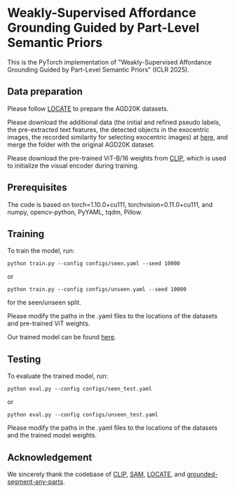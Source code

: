 # Weakly-Supervised Affordance Grounding Guided by Part-Level Semantic Priors

This is the PyTorch implementation of "Weakly-Supervised Affordance Grounding Guided by Part-Level Semantic Priors" (ICLR 2025).

## Data preparation

Please follow [LOCATE](https://github.com/Reagan1311/LOCATE) to prepare the AGD20K datasets. 

Please download the additional data (the initial and refined pseudo labels, the pre-extracted text features, the detected objects in the exocentric images, the recorded similarity for selecting exocentric images) at [here](https://drive.google.com/file/d/1m0A1ke7n2aplJXFqLJtV2vcDtrpKlCLc/view?usp=sharing), and merge the folder with the original AGD20K dataset.

Please download the pre-trained ViT-B/16 weights from [CLIP](https://openaipublic.azureedge.net/clip/models/5806e77cd80f8b59890b7e101eabd078d9fb84e6937f9e85e4ecb61988df416f/ViT-B-16.pt), which is used to initialize the visual encoder during training.

## Prerequisites

The code is based on torch=1.10.0+cu111, torchvision=0.11.0+cu111, and numpy, opencv-python, PyYAML, tqdm, Pillow.


## Training

To train the model, run:

```
python train.py --config configs/seen.yaml --seed 10000
```

or

```
python train.py --config configs/unseen.yaml --seed 10000
```

for the seen/unseen split.

Please modify the paths in the .yaml files to the locations of the datasets and pre-trained ViT weights.

Our trained model can be found [here](https://drive.google.com/drive/folders/1JaX-4w9mH0IrxtKCowoBwCbD6loMyzKe?usp=sharing).

## Testing

To evaluate the trained model, run:

```
python eval.py --config configs/seen_test.yaml
```

or

```
python eval.py --config configs/unseen_test.yaml
```

Please modify the paths in the .yaml files to the locations of the datasets and the trained model weights.


## Acknowledgement

We sincerely thank the codebase of [CLIP](https://github.com/openai/CLIP/), [SAM](https://github.com/facebookresearch/segment-anything/tree/main), [LOCATE](https://github.com/Reagan1311/LOCATE), and [grounded-segment-any-parts](https://github.com/Saiyan-World/grounded-segment-any-parts).
